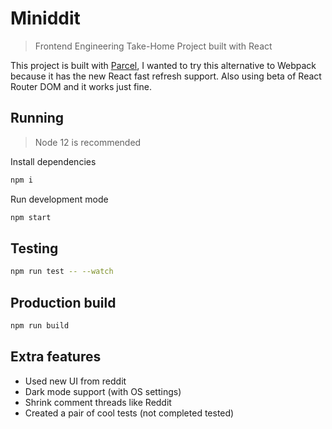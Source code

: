 # Miniddit

> Frontend Engineering Take-Home Project built with React

This project is built with [Parcel](https://parceljs.org), I wanted to try this alternative to Webpack because it has the new React fast refresh support. Also using beta of React Router DOM and it works just fine.

## Running

> Node 12 is recommended

Install dependencies

```bash
npm i
```

Run development mode

```bash
npm start
```

## Testing

```bash
npm run test -- --watch
```

## Production build

```bash
npm run build
```

## Extra features

- Used new UI from reddit
- Dark mode support (with OS settings)
- Shrink comment threads like Reddit
- Created a pair of cool tests (not completed tested)
